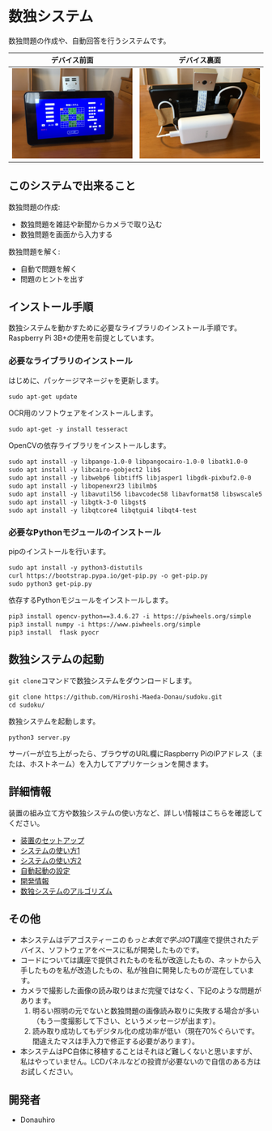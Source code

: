 # 数独システム

数独問題の作成や、自動回答を行うシステムです。

デバイス前面            | デバイス裏面
:-------------------:|:---------------------:
![デバイス前面](./images/front_view.jpeg) | ![デバイス裏面](./images/rear_view.jpeg)

## このシステムで出来ること

数独問題の作成:

- 数独問題を雑誌や新聞からカメラで取り込む
- 数独問題を画面から入力する

数独問題を解く:

- 自動で問題を解く
- 問題のヒントを出す

## インストール手順

数独システムを動かすために必要なライブラリのインストール手順です。Raspberry Pi 3B+の使用を前提としています。

### 必要なライブラリのインストール

はじめに、パッケージマネージャを更新します。

```shell
sudo apt-get update
```

OCR用のソフトウェアをインストールします。

```shell
sudo apt-get -y install tesseract
```

OpenCVの依存ライブラリをインストールします。

```shell
sudo apt install -y libpango-1.0-0 libpangocairo-1.0-0 libatk1.0-0 
sudo apt install -y libcairo-gobject2 lib$
sudo apt install -y libwebp6 libtiff5 libjasper1 libgdk-pixbuf2.0-0
sudo apt install -y libopenexr23 libilmb$
sudo apt install -y libavutil56 libavcodec58 libavformat58 libswscale5
sudo apt install -y libgtk-3-0 libgst$
sudo apt install -y libqtcore4 libqtgui4 libqt4-test
```

### 必要なPythonモジュールのインストール

pipのインストールを行います。

```shell
sudo apt install -y python3-distutils
curl https://bootstrap.pypa.io/get-pip.py -o get-pip.py
sudo python3 get-pip.py
```

依存するPythonモジュールをインストールします。

```shell
pip3 install opencv-python==3.4.6.27 -i https://piwheels.org/simple
pip3 install numpy -i https://www.piwheels.org/simple
pip3 install  flask pyocr
```

## 数独システムの起動

`git clone`コマンドで数独システムをダウンロードします。

```shell
git clone https://github.com/Hiroshi-Maeda-Donau/sudoku.git
cd sudoku/
```

数独システムを起動します。

```shell
python3 server.py
```

サーバーが立ち上がったら、ブラウザのURL欄にRaspberry PiのIPアドレス（または、ホストネーム）を入力してアプリケーションを開きます。

## 詳細情報

装置の組み立て方や数独システムの使い方など、詳しい情報はこちらを確認してください。

- [装置のセットアップ](./docs/setup.md)
- [システムの使い方1](./docs/usage.md)
- [システムの使い方2](./docs/usage2.md)
- [自動起動の設定](./docs/automation.md)
- [開発情報](./docs/development.md)
- [数独システムのアルゴリズム](./docs/algorithm.md)

## その他

- 本システムはデアゴスティーニの*もっと本気で学ぶIOT*講座で提供されたデバイス、ソフトウェアをベースに私が開発したものです。
- コードについては講座で提供されたものを私が改造したもの、ネットから入手したものを私が改造したもの、私が独自に開発したものが混在しています。
- カメラで撮影した画像の読み取りはまだ完璧ではなく、下記のような問題があります。
    1. 明るい照明の元でないと数独問題の画像読み取りに失敗する場合が多い（もう一度撮影して下さい、というメッセージが出ます）。
    2. 読み取り成功してもデジタル化の成功率が低い（現在70%ぐらいです。間違えたマスは手入力で修正する必要があります）。
- 本システムはPC自体に移植することはそれほど難しくないと思いますが、私はやっていません。LCDパネルなどの投資が必要ないので自信のある方はお試しください。

## 開発者

- Donauhiro
